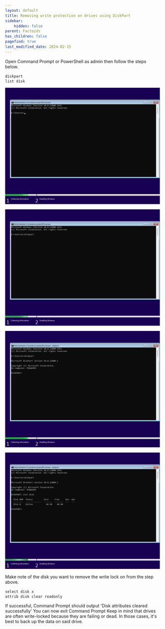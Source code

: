 ```yaml
---
layout: default
title: Removing write protection on drives using DiskPart
sidebar:
    hidden: false
parent: Factoids
has_children: false
pagefind: true
last_modified_date: 2024-02-15
---
```



Open Command Prompt or PowerShell as admin then follow the steps below.

```
diskpart
list disk
```

[![Windows 11-2021-10-05-15-09-53.png](../../../assets/install-11/windows-11-2021-10-05-15-09-53.png)](../../../assets/install-11/windows-11-2021-10-05-15-09-53.png)

[![Windows 11-2021-10-05-15-10-13.png](../../../assets/install-11/windows-11-2021-10-05-15-10-13.png)](../../../assets/install-11/windows-11-2021-10-05-15-10-13.png)

[![Windows 11-2021-10-05-15-10-24.png](../../../assets/install-11/windows-11-2021-10-05-15-10-24.png)](../../../assets/install-11/windows-11-2021-10-05-15-10-24.png)

[![Windows 11-2021-10-05-15-10-39.png](../../../assets/install-11/windows-11-2021-10-05-15-10-39.png)](../../../assets/install-11/windows-11-2021-10-05-15-10-39.png)

Make note of the disk you want to remove the write lock on from the step above.

```
select disk x
attrib disk clear readonly
```

If successful, Command Prompt should output 'Disk attributes cleared successfully'
You can now exit Command Prompt
Keep in mind that drives are often write-locked because they are failing or dead. In those cases, it's best to back up the data on said drive.

